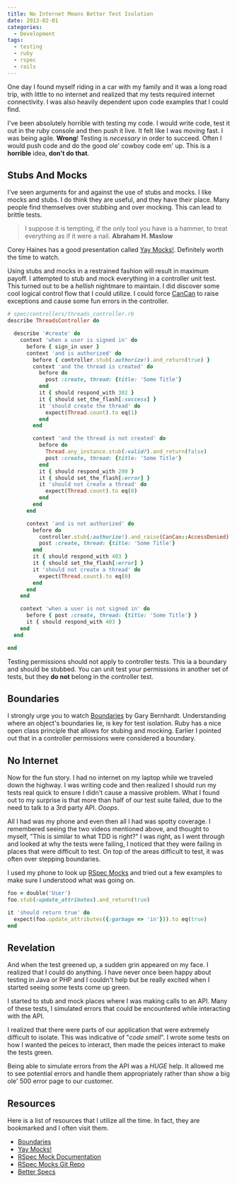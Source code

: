 ```yaml
---
title: No Internet Means Better Test Isolation
date: 2013-02-01
categories:
  - Development
tags:
  - testing
  - ruby
  - rspec
  - rails
---
```


One day I found myself riding in a car with my family and it was a long road
trip, with little to no internet and realized that my tests required internet
connectivity. I was also heavily dependent upon code examples that I could find.

I've been absolutely horrible with testing my code. I would write code, test it
out in the ruby console and then push it live. It felt like I was moving fast. I
was being agile. **Wrong**! Testing is _necessary_ in order to succeed. Often I
would push code and do the good ole' cowboy code em' up. This is a **horrible**
idea, **don't do that**.

## Stubs And Mocks

I've seen arguments for and against the use of stubs and mocks. I like mocks and
stubs. I do think they are useful, and they have their place. Many people find
themselves over stubbing and over mocking. This can lead to brittle tests.

> I suppose it is tempting, if the only tool you have is a hammer, to treat
> everything as if it were a nail. **Abraham H. Maslow**

Corey Haines has a good presentation called [Yay Mocks!][yay-mocks]. Definitely
worth the time to watch.

Using stubs and mocks in a restrained fashion will result in maximum payoff. I
attempted to stub and mock everything in a controller unit test. This turned out
to be a _hellish_ nightmare to maintain. I did discover some cool logical
control flow that I could utilize. I could force [CanCan][cancan]
to raise exceptions and cause some fun errors in the controller.

```ruby
# spec/controllers/threads_controller.rb
describe ThreadsController do

  describe '#create' do
    context 'when a user is signed in' do
      before { sign_in user }
      context 'and is authorized' do
        before { controller.stub(:authorize!).and_return(true) }
        context 'and the thread is created' do
          before do
            post :create, thread: {title: 'Some Title'}
          end
          it { should respond_with 302 }
          it { should set_the_flash[:success] }
          it 'should create the thread' do
            expect(Thread.count).to eq(1)
          end
        end

        context 'and the thread is not created' do
          before do
            Thread.any_instance.stub(:valid?).and_return(false)
            post :create, thread: {title: 'Some Title'}
          end
          it { should respond_with 200 }
          it { should set_the_flash[:error] }
          it 'should not create a thread' do
            expect(Thread.count).to eq(0)
          end
        end
      end

      context 'and is not authorized' do
        before do
          controller.stub(:authorize!).and_raise(CanCan::AccessDenied)
          post :create, thread: {title: 'Some Title'}
        end
        it { should respond_with 403 }
        it { should set_the_flash[:error] }
        it 'should not create a thread' do
          expect(Thread.count).to eq(0)
        end
      end
    end

    context 'when a user is not signed in' do
      before { post :create, thread: {title: 'Some Title'} }
      it { should respond_with 403 }
    end
  end

end
```

Testing permissions should not apply to controller tests. This ia a boundary and
should be stubbed. You can unit test your permissions in another set of tests,
but they **do not** belong in the controller test.

## Boundaries

I strongly urge you to watch [Boundaries][boundaries] by Gary Bernhardt.
Understanding where an object's boundaries lie, is key for test isolation. Ruby
has a nice open class principle that allows for stubing and mocking. Earlier I
pointed out that in a controller permissions were considered a boundary.

## No Internet

Now for the fun story. I had no internet on my laptop while we traveled down the
highway. I was writing code and then realized I should run my tests real quick
to ensure I didn't cause a massive problem. What I found out to my surprise is
that more than half of our test suite failed, due to the need to talk to a 3rd
party API. _Ooops_.

All I had was my phone and even then all I had was spotty coverage. I remembered
seeing the two videos mentioned above, and thought to myself, "This is similar
to what TDD is right?" I was right, as I went through and looked at why the
tests were failing, I noticed that they were failing in places that were
difficult to test. On top of the areas difficult to test, it was often over
stepping boundaries.

I used my phone to look up [RSpec Mocks][rspec-mocks-docs] and tried out a few
examples to make sure I understood what was going on.

```ruby
foo = double('User')
foo.stub(:update_attributes).and_return(true)

it 'should return true' do
  expect(foo.update_attributes({:garbage => 'in'})).to eq(true)
end
```

## Revelation

And when the test greened up, a sudden grin appeared on my face. I realized that
I could do anything. I have never once been happy about testing in Java or PHP
and I couldn't help but be really excited when I started seeing some tests come
up green.

I started to stub and mock places where I was making calls to an API. Many of
these tests, I simulated errors that could be encountered while interacting with
the API.

I realized that there were parts of our application that were extremely
difficult to isolate. This was indicative of "_code smell_". I wrote some tests
on how I wanted the peices to interact, then made the peices interact to make
the tests green.

Being able to simulate errors from the API was a _HUGE_ help. It allowed me to
see potential errors and handle them appropriately rather than show a big ole'
500 error page to our customer.

## Resources

Here is a list of resources that I utilize all the time. In fact, they are
bookmarked and I often visit them.

  * [Boundaries][boundaries]
  * [Yay Mocks!][yay-mocks]
  * [RSpec Mock Documentation][rspec-mocks-docs]
  * [RSpec Mocks Git Repo][rspec-mocks]
  * [Better Specs][better-specs]

[yay-mocks]: http://www.youtube.com/watch?v=t430e6M5YAo
[boundaries]: http://www.youtube.com/watch?v=yTkzNHF6rMs
[cancan]: https://github.com/ryanb/cancan
[rspec-mocks-docs]: https://www.relishapp.com/rspec/rspec-mocks/docs
[rspec-mocks]: https://github.com/rspec/rspec-mocks
[better-specs]: http://betterspecs.org/
